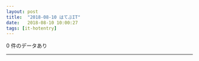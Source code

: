 ```yaml
---
layout: post
title:  "2018-08-10 はてぶIT"
date:   2018-08-10 10:00:27
tags: [it-hotentry]
---
```

0 件のデータあり

<hr>

